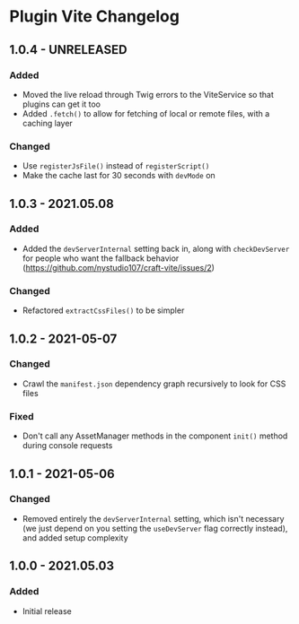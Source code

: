 # Plugin Vite Changelog

## 1.0.4 - UNRELEASED
### Added
* Moved the live reload through Twig errors to the ViteService so that plugins can get it too
* Added `.fetch()` to allow for fetching of local or remote files, with a caching layer

### Changed
* Use `registerJsFile()` instead of `registerScript()`
* Make the cache last for 30 seconds with `devMode` on

## 1.0.3 - 2021.05.08
### Added
* Added the `devServerInternal` setting back in, along with `checkDevServer` for people who want the fallback behavior (https://github.com/nystudio107/craft-vite/issues/2)

### Changed
* Refactored `extractCssFiles()` to be simpler

## 1.0.2 - 2021-05-07
### Changed
* Crawl the `manifest.json` dependency graph recursively to look for CSS files

### Fixed
* Don't call any AssetManager methods in the component `init()` method during console requests

## 1.0.1 - 2021-05-06
### Changed
* Removed entirely the `devServerInternal` setting, which isn't necessary (we just depend on you setting the `useDevServer` flag correctly instead), and added setup complexity

## 1.0.0 - 2021.05.03
### Added
- Initial release
